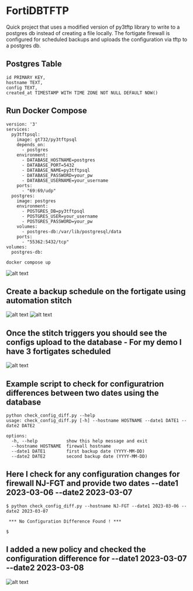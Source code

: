 # FortiDBTFTP
Quick project that uses a modified version of py3tftp library to write to a postgres db instead of creating a file locally. The fortigate firewall is configured for scheduled backups and uploads the configuration via tftp to a postgres db.

## Postgres Table
```
id PRIMARY KEY,
hostname TEXT,
config TEXT,
created_at TIMESTAMP WITH TIME ZONE NOT NULL DEFAULT NOW()
```
## Run Docker Compose
```
version: '3'
services:
  py3tftpsql:
    image: gt732/py3tftpsql
    depends_on:
      - postgres
    environment:
      - DATABASE_HOSTNAME=postgres
      - DATABASE_PORT=5432
      - DATABASE_NAME=py3tftpsql
      - DATABASE_PASSWORD=your_pw
      - DATABASE_USERNAME=your_username
    ports:
      - "69:69/udp"
  postgres:
    image: postgres
    environment:
      - POSTGRES_DB=py3tftpsql
      - POSTGRES_USER=your_username
      - POSTGRES_PASSWORD=your_pw
    volumes:
      - postgres-db:/var/lib/postgresql/data
    ports:
      - "55362:5432/tcp"
volumes:
  postgres-db:
```
```
docker compose up
```
![alt text](https://i.imgur.com/YQ8p2lv.png)
## Create a backup schedule on the fortigate using automation stitch

![alt text](https://i.imgur.com/d0yL4qB.png)
![alt text](https://i.imgur.com/PlvdBrH.png)

## Once the stitch triggers you should see the configs upload to the database - For my demo I have 3 fortigates scheduled
![alt text](https://i.imgur.com/yOfEqI2.png)

## Example script to check for configuratrion differences between two dates using the database

```
python check_config_diff.py --help
usage: check_config_diff.py [-h] --hostname HOSTNAME --date1 DATE1 --date2 DATE2

options:
  -h, --help           show this help message and exit
  --hostname HOSTNAME  firewall hostname
  --date1 DATE1        first backup date (YYYY-MM-DD)
  --date2 DATE2        second backup date (YYYY-MM-DD)
```

## Here I check for any configuration changes for firewall NJ-FGT and provide two dates --date1 2023-03-06 --date2 2023-03-07

```
$ python check_config_diff.py --hostname NJ-FGT --date1 2023-03-06 --date2 2023-03-07

 *** No Configuration Difference Found ! *** 

$ 
```

## I added a new policy and checked the configuration difference for --date1 2023-03-07 --date2 2023-03-08

![alt text](https://i.imgur.com/Y2EaRmT.png)
